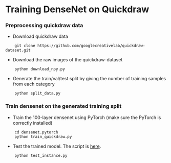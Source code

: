 # Training DenseNet on Quickdraw

### Preprocessing quickdraw data

* Download quickdraw data
```
    git clone https://github.com/googlecreativelab/quickdraw-dataset.git
```

* Download the raw images of the quickdraw-dataset
```
    python download_npy.py
```

* Generate the train/val/test split by giving the number of training samples from each category
```
    python split_data.py
```

### Train densenet on the generated training split

* Train the 100-layer densenet using PyTorch (make sure the PyTorch is correctly installed)
```
    cd densenet.pytorch
    python train_quickdraw.py
```

* Test the trained model. The script is [here](densenet.pytorch/test_instance.py).
```
    python test_instance.py
```
